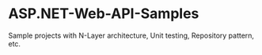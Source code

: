 # ASP.NET-Web-API-Samples
Sample projects with N-Layer architecture, Unit testing, Repository pattern, etc.
